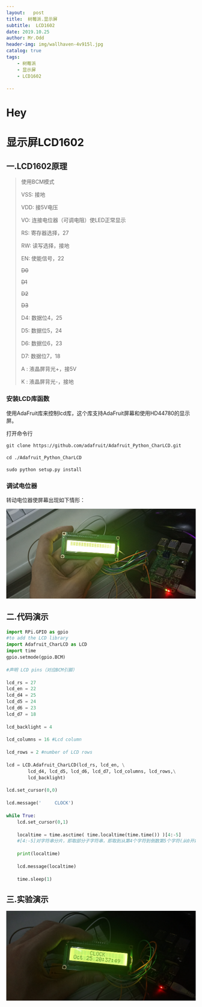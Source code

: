 ```yaml
---
layout:   post
title:  树莓派.显示屏
subtitle:  LCD1602
date: 2019.10.25
author: Mr.Odd
header-img: img/wallhaven-4v915l.jpg
catalog: true
tags:
    - 树莓派
    - 显示屏
    - LCD1602

---
```


# Hey

# 显示屏LCD1602

## 一.LCD1602原理

>  使用BCM模式
>
> VSS: 接地
>
> VDD: 接5V电压
>
> VO: 连接电位器（可调电阻）使LED正常显示
>
> RS: 寄存器选择，27
>
> RW: 读写选择，接地
>
> EN: 使能信号，22
>
>~~D0~~
>
>~~D1~~
>
>~~D2~~
>
>~~D3~~
>
> D4: 数据位4，25
>
> D5: 数据位5，24
>
> D6: 数据位6，23
>
> D7: 数据位7，18
>
> A : 液晶屏背光+，接5V
>
> K : 液晶屏背光-，接地



### 安装LCD库函数

 使用AdaFruit库来控制lcd库，这个库支持AdaFruit屏幕和使用HD44780的显示屏。 

打开命令行

```
git clone https://github.com/adafruit/Adafruit_Python_CharLCD.git

cd ./Adafruit_Python_CharLCD

sudo python setup.py install
```

### 调试电位器

转动电位器使屏幕出现如下情形：

![imge](https://raw.githubusercontent.com/MrOdd-Use/MrOdd-Use.github.io/master/img/lcd1602(1).jpg)


## 二.代码演示

```python
import RPi.GPIO as gpio
#to add the LCD library
import Adafruit_CharLCD as LCD
import time
gpio.setmode(gpio.BCM)

#声明 LCD pins（对应BCM引脚）

lcd_rs = 27
lcd_en = 22
lcd_d4 = 25
lcd_d5 = 24
lcd_d6 = 23
lcd_d7 = 18

lcd_backlight = 4

lcd_columns = 16 #Lcd column

lcd_rows = 2 #number of LCD rows

lcd = LCD.Adafruit_CharLCD(lcd_rs, lcd_en, \
        lcd_d4, lcd_d5, lcd_d6, lcd_d7, lcd_columns, lcd_rows,\
        lcd_backlight)

lcd.set_cursor(0,0)

lcd.message('     CLOCK')

while True:
    lcd.set_cursor(0,1)
    
    localtime = time.asctime( time.localtime(time.time()) )[4:-5]
    #[4:-5]对字符串分片，即取部分子字符串，即取到从第4个字符到倒数第5个字符(从0开始计数），4<=string<-5,
    
    print(localtime)
    
    lcd.message(localtime)
    
    time.sleep(1)

```

## 三.实验演示
![IGNB](https://raw.githubusercontent.com/MrOdd-Use/MrOdd-Use.github.io/master/img/lcd1602(2).jpg)
